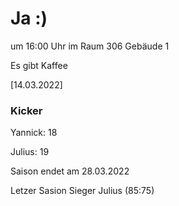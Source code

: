 
# Ja :)


um 16:00 Uhr im Raum 306 Gebäude 1

Es gibt Kaffee


<!---![image](https://user-images.githubusercontent.com/73311547/125851712-3934142d-7930-4613-8163-7ba796f7bffd.png)-->

[14.03.2022]


### Kicker

Yannick: 18

Julius:  19

Saison endet am 28.03.2022

Letzer Sasion Sieger Julius (85:75)
